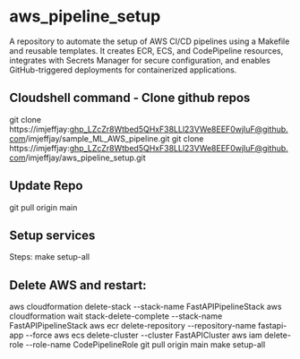 # aws_pipeline_setup
A repository to automate the setup of AWS CI/CD pipelines using a Makefile and reusable templates. It creates ECR, ECS, and CodePipeline resources, integrates with Secrets Manager for secure configuration, and enables GitHub-triggered deployments for containerized applications.

## Cloudshell command - Clone github repos
git clone https://imjeffjay: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@github.com/imjeffjay/sample_ML_AWS_pipeline.git
git clone https://imjeffjay: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@github.com/imjeffjay/aws_pipeline_setup.git

## Update Repo
git pull origin main

## Setup services

Steps:
make setup-all


## Delete AWS and restart:



aws cloudformation delete-stack --stack-name FastAPIPipelineStack
aws cloudformation wait stack-delete-complete --stack-name FastAPIPipelineStack
aws ecr delete-repository --repository-name fastapi-app --force
aws ecs delete-cluster --cluster FastAPICluster
aws iam delete-role --role-name CodePipelineRole
git pull origin main
make setup-all
